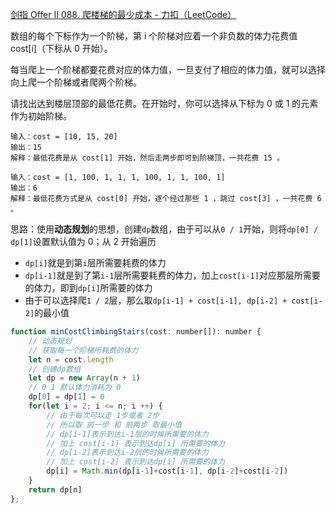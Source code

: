 [剑指 Offer II 088. 爬楼梯的最少成本 - 力扣（LeetCode）](https://leetcode.cn/problems/GzCJIP/)

数组的每个下标作为一个阶梯，第 i 个阶梯对应着一个非负数的体力花费值 cost[i]（下标从 0 开始）。

每当爬上一个阶梯都要花费对应的体力值，一旦支付了相应的体力值，就可以选择向上爬一个阶梯或者爬两个阶梯。

请找出达到楼层顶部的最低花费。在开始时，你可以选择从下标为 0 或 1 的元素作为初始阶梯。

```
输入：cost = [10, 15, 20]
输出：15
解释：最低花费是从 cost[1] 开始，然后走两步即可到阶梯顶，一共花费 15 。

输入：cost = [1, 100, 1, 1, 1, 100, 1, 1, 100, 1]
输出：6
解释：最低花费方式是从 cost[0] 开始，逐个经过那些 1 ，跳过 cost[3] ，一共花费 6 。
```

思路：使用**动态规划**的思想，创建`dp`数组，由于可以从`0 / 1`开始，则将`dp[0] / dp[1]`设置默认值为 0；从 2 开始遍历

* `dp[i]`就是到第`i`层所需要耗费的体力
* `dp[i-1]`就是到了第`i-1`层所需要耗费的体力，加上`cost[i-1]`对应那层所需要的体力，即到`dp[i]`所需要的体力
* 由于可以选择爬`1 / 2`层，那么取`dp[i-1] + cost[i-1], dp[i-2] + cost[i-2]`的最小值

```js
function minCostClimbingStairs(cost: number[]): number {
    // 动态规划
    // 获取每一个阶梯所耗费的体力
    let n = cost.length
    // 创建dp数组
    let dp = new Array(n + 1)
    // 0 1 默认体力消耗为 0
    dp[0] = dp[1] = 0
    for(let i = 2; i <= n; i ++) {
        // 由于每次可以走 1步或者 2步
        // 所以取 前一步 和 前两步 取最小值
        // dp[i-1]表示到达i-1层的时候所需要的体力
        // 加上 cost[i-1] 表示到达dp[i] 所需要的体力
        // dp[i-2]表示到达i-2层的时候所需要的体力
        // 加上 cost[i-2] 表示到达dp[i] 所需要的体力
        dp[i] = Math.min(dp[i-1]+cost[i-1], dp[i-2]+cost[i-2])
    }
    return dp[n]
};
```

